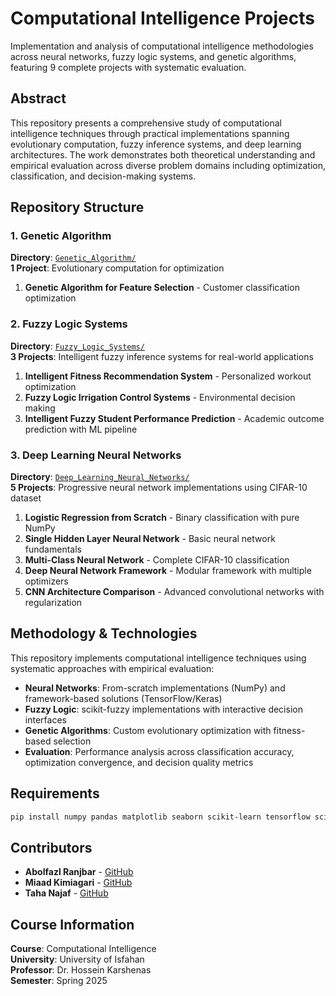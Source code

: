 # Computational Intelligence Projects

Implementation and analysis of computational intelligence methodologies across neural networks, fuzzy logic systems, and genetic algorithms, featuring 9 complete projects with systematic evaluation.

## Abstract

This repository presents a comprehensive study of computational intelligence techniques through practical implementations spanning evolutionary computation, fuzzy inference systems, and deep learning architectures. The work demonstrates both theoretical understanding and empirical evaluation across diverse problem domains including optimization, classification, and decision-making systems.

## Repository Structure

### 1. Genetic Algorithm
**Directory**: [`Genetic_Algorithm/`](Genetic_Algorithm/)  
**1 Project**: Evolutionary computation for optimization

1. **Genetic Algorithm for Feature Selection** - Customer classification optimization

### 2. Fuzzy Logic Systems
**Directory**: [`Fuzzy_Logic_Systems/`](Fuzzy_Logic_Systems/)  
**3 Projects**: Intelligent fuzzy inference systems for real-world applications

1. **Intelligent Fitness Recommendation System** - Personalized workout optimization
2. **Fuzzy Logic Irrigation Control Systems** - Environmental decision making
3. **Intelligent Fuzzy Student Performance Prediction** - Academic outcome prediction with ML pipeline

### 3. Deep Learning Neural Networks
**Directory**: [`Deep_Learning_Neural_Networks/`](Deep_Learning_Neural_Networks/)  
**5 Projects**: Progressive neural network implementations using CIFAR-10 dataset

1. **Logistic Regression from Scratch** - Binary classification with pure NumPy
2. **Single Hidden Layer Neural Network** - Basic neural network fundamentals
3. **Multi-Class Neural Network** - Complete CIFAR-10 classification
4. **Deep Neural Network Framework** - Modular framework with multiple optimizers
5. **CNN Architecture Comparison** - Advanced convolutional networks with regularization

## Methodology & Technologies

This repository implements computational intelligence techniques using systematic approaches with empirical evaluation:

- **Neural Networks**: From-scratch implementations (NumPy) and framework-based solutions (TensorFlow/Keras)
- **Fuzzy Logic**: scikit-fuzzy implementations with interactive decision interfaces
- **Genetic Algorithms**: Custom evolutionary optimization with fitness-based selection
- **Evaluation**: Performance analysis across classification accuracy, optimization convergence, and decision quality metrics

## Requirements

```bash
pip install numpy pandas matplotlib seaborn scikit-learn tensorflow scikit-fuzzy gradio
```

## Contributors

- **Abolfazl Ranjbar** - [GitHub](https://github.com/ImRanjbar)
- **Miaad Kimiagari** - [GitHub](https://github.com/Miaad2004)
- **Taha Najaf** - [GitHub](https://github.com/taha-najaf)

## Course Information

**Course**: Computational Intelligence  
**University**: University of Isfahan  
**Professor**: Dr. Hossein Karshenas  
**Semester**: Spring 2025